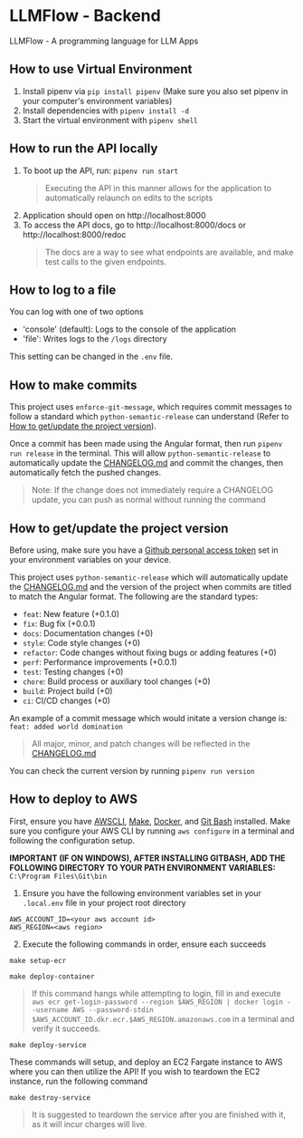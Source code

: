 # LLMFlow - Backend

LLMFlow - A programming language for LLM Apps

## How to use Virtual Environment

1. Install pipenv via `pip install pipenv` (Make sure you also set pipenv in your computer's environment variables)
2. Install dependencies with `pipenv install -d`
3. Start the virtual environment with `pipenv shell`

## How to run the API locally

1. To boot up the API, run: `pipenv run start`
   > Executing the API in this manner allows for the application to automatically relaunch on edits to the scripts
2. Application should open on http://localhost:8000
3. To access the API docs, go to http://localhost:8000/docs or http://localhost:8000/redoc
   > The docs are a way to see what endpoints are available, and make test calls to the given endpoints.

## How to log to a file

You can log with one of two options

- 'console' (default): Logs to the console of the application
- 'file': Writes logs to the `/logs` directory

This setting can be changed in the `.env` file.

## How to make commits

This project uses `enforce-git-message`, which requires commit messages to follow a standard which `python-semantic-release` can understand (Refer to [How to get/update the project version](#how-to-getupdate-the-project-version)).

Once a commit has been made using the Angular format, then run `pipenv run release` in the terminal. This will allow `python-semantic-release` to automatically update the [CHANGELOG.md](https://github.com/DevArtech/llmflow-backend/blob/main/CHANGELOG.md) and commit the changes, then automatically fetch the pushed changes.

> Note: If the change does not immediately require a CHANGELOG update, you can push as normal without running the command

## How to get/update the project version

Before using, make sure you have a [Github personal access token](https://docs.github.com/en/authentication/keeping-your-account-and-data-secure/managing-your-personal-access-tokens) set in your environment variables on your device.

This project uses `python-semantic-release` which will automatically update the [CHANGELOG.md](https://github.com/DevArtech/llmflow-backend/blob/main/CHANGELOG.md) and the version of the project when commits are titled to match the Angular format. The following are the standard types:

- `feat`: New feature (+0.1.0)
- `fix`: Bug fix (+0.0.1)
- `docs`: Documentation changes (+0)
- `style`: Code style changes (+0)
- `refactor`: Code changes without fixing bugs or adding features (+0)
- `perf`: Performance improvements (+0.0.1)
- `test`: Testing changes (+0)
- `chore`: Build process or auxiliary tool changes (+0)
- `build`: Project build (+0)
- `ci`: CI/CD changes (+0)

An example of a commit message which would initate a version change is: `feat: added world domination`

> All major, minor, and patch changes will be reflected in the [CHANGELOG.md](https://github.com/DevArtech/llmflow-backend/blob/main/CHANGELOG.md)

You can check the current version by running `pipenv run version`

## How to deploy to AWS

First, ensure you have [AWSCLI](https://aws.amazon.com/cli/), [Make](https://www.gnu.org/software/make/), [Docker](https://www.docker.com/), and [Git Bash](https://git-scm.com/downloads) installed. Make sure you configure your AWS CLI by running `aws configure` in a terminal and following the configuration setup.

**IMPORTANT (IF ON WINDOWS), AFTER INSTALLING GITBASH, ADD THE FOLLOWING DIRECTORY TO YOUR PATH ENVIRONMENT VARIABLES:** `C:\Program Files\Git\bin`

1. Ensure you have the following environment variables set in your `.local.env` file in your project root directory

```
AWS_ACCOUNT_ID=<your aws account id>
AWS_REGION=<aws region>
```

2. Execute the following commands in order, ensure each succeeds

```
make setup-ecr
```

```
make deploy-container
```

> If this command hangs while attempting to login, fill in and execute `aws ecr get-login-password --region $AWS_REGION | docker login --username AWS --password-stdin $AWS_ACCOUNT_ID.dkr.ecr.$AWS_REGION.amazonaws.com` in a terminal and verify it succeeds.

```
make deploy-service
```

These commands will setup, and deploy an EC2 Fargate instance to AWS where you can then utilize the API! If you wish to teardown the EC2 instance, run the following command

```
make destroy-service
```

> It is suggested to teardown the service after you are finished with it, as it will incur charges will live.
